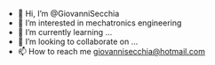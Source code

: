 - 👋 Hi, I’m @GiovanniSecchia
- 👀 I’m interested in mechatronics engineering
- 🌱 I’m currently learning ...
- 💞️ I’m looking to collaborate on ...
- 📫 How to reach me giovannisecchia@hotmail.com

<!---
GiovanniSecchia/GiovanniSecchia is a ✨ special ✨ repository because its `README.md` (this file) appears on your GitHub profile.
You can click the Preview link to take a look at your changes.
--->
